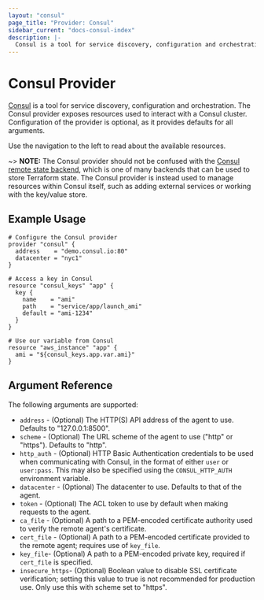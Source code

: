 ```yaml
---
layout: "consul"
page_title: "Provider: Consul"
sidebar_current: "docs-consul-index"
description: |-
  Consul is a tool for service discovery, configuration and orchestration. The Consul provider exposes resources used to interact with a Consul cluster. Configuration of the provider is optional, as it provides defaults for all arguments.
---
```


# Consul Provider

[Consul](https://www.consul.io) is a tool for service discovery, configuration
and orchestration. The Consul provider exposes resources used to interact with a
Consul cluster. Configuration of the provider is optional, as it provides
defaults for all arguments.

Use the navigation to the left to read about the available resources.

~> **NOTE:** The Consul provider should not be confused with the [Consul remote
state backend][consul-remote-state-backend], which is one of many backends that
can be used to store Terraform state. The Consul provider is instead used to
manage resources within Consul itself, such as adding external services or
working with the key/value store.

[consul-remote-state-backend]: /docs/backends/types/consul.html

## Example Usage

```hcl
# Configure the Consul provider
provider "consul" {
  address    = "demo.consul.io:80"
  datacenter = "nyc1"
}

# Access a key in Consul
resource "consul_keys" "app" {
  key {
    name    = "ami"
    path    = "service/app/launch_ami"
    default = "ami-1234"
  }
}

# Use our variable from Consul
resource "aws_instance" "app" {
  ami = "${consul_keys.app.var.ami}"
}
```

## Argument Reference

The following arguments are supported:

* `address` - (Optional) The HTTP(S) API address of the agent to use. Defaults to "127.0.0.1:8500".
* `scheme` - (Optional) The URL scheme of the agent to use ("http" or "https"). Defaults to "http".
* `http_auth` - (Optional) HTTP Basic Authentication credentials to be used when communicating with Consul, in the format of either `user` or `user:pass`. This may also be specified using the `CONSUL_HTTP_AUTH` environment variable.
* `datacenter` - (Optional) The datacenter to use. Defaults to that of the agent.
* `token` - (Optional) The ACL token to use by default when making requests to the agent.
* `ca_file` - (Optional) A path to a PEM-encoded certificate authority used to verify the remote agent's certificate.
* `cert_file` - (Optional) A path to a PEM-encoded certificate provided to the remote agent; requires use of `key_file`.
* `key_file`- (Optional) A path to a PEM-encoded private key, required if `cert_file` is specified.
* `insecure_https`- (Optional) Boolean value to disable SSL certificate verification; setting this value to true is not recommended for production use. Only use this with scheme set to "https".

